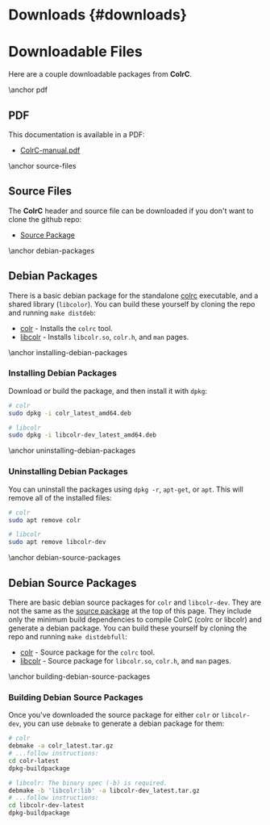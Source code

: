 # Downloads {#downloads}

# Downloadable Files

Here are a couple downloadable packages from **ColrC**.

\anchor pdf
## PDF
This documentation is available in a PDF:
- [ColrC-manual.pdf](https://welbornprod.com/colrc/ColrC-manual.pdf)

\anchor source-files
## Source Files
The **ColrC** header and source file can be downloaded if you don't want to
clone the github repo:
- [Source Package](https://welbornprod.com/colrc/dist/colrc-latest.tar.gz)

\anchor debian-packages
## Debian Packages
There is a basic debian package for the standalone [colrc](https://welbornprod.com/colrc/tool.html)
executable, and a shared library (`libcolor`). You can build these yourself
by cloning the repo and running `make distdeb`:
- [colr](https://welbornprod.com/colrc/dist/colr_latest_amd64.deb) - Installs the `colrc` tool.
- [libcolr](https://welbornprod.com/colrc/dist/libcolr-dev_latest_amd64.deb) - Installs `libcolr.so`, `colr.h`, and `man` pages.

\anchor installing-debian-packages
### Installing Debian Packages
Download or build the package, and then install it with `dpkg`:
```bash
# colr
sudo dpkg -i colr_latest_amd64.deb

# libcolr
sudo dpkg -i libcolr-dev_latest_amd64.deb
```

\anchor uninstalling-debian-packages
### Uninstalling Debian Packages
You can uninstall the packages using `dpkg -r`, `apt-get`, or `apt`.
This will remove all of the installed files:
```bash
# colr
sudo apt remove colr

# libcolr
sudo apt remove libcolr-dev
```

\anchor debian-source-packages
## Debian Source Packages
There are basic debian source packages for `colr` and `libcolr-dev`. They are
not the same as the [source package](#source-files) at the top of this page.
They include only the minimum build dependencies to compile ColrC (colrc or libcolr)
and generate a debian package. You can build these yourself by cloning the
repo and running `make distdebfull`:
- [colr](https://welbornprod.com/colrc/dist/colr_latest.tar.gz) - Source package for the `colrc` tool.
- [libcolr](https://welbornprod.com/colrc/dist/libcolr-dev_latest.tar.gz) - Source package for `libcolr.so`, `colr.h`, and `man` pages.

\anchor building-debian-source-packages
### Building Debian Source Packages
Once you've downloaded the source package for either `colr` or `libcolr-dev`,
you can use `debmake` to generate a debian package for them:
```bash
# colr
debmake -a colr_latest.tar.gz
# ...follow instructions:
cd colr-latest
dpkg-buildpackage

# libcolr: The binary spec (-b) is required.
debmake -b 'libcolr:lib' -a libcolr-dev_latest.tar.gz
# ...follow instructions:
cd libcolr-dev-latest
dpkg-buildpackage
```
